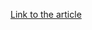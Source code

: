 [Link to the article](https://www.fortinet.com/blog/threat-research/ransomware-roundup-keganohitobito-and-donex)
